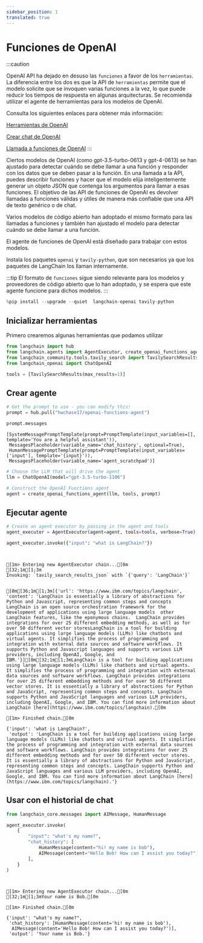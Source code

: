 ```yaml
---
sidebar_position: 1
translated: true
---
```


# Funciones de OpenAI

:::caution

OpenAI API ha dejado en desuso las `funciones` a favor de los `herramientas`. La diferencia entre los dos es que la API de `herramientas` permite que el modelo solicite que se invoquen varias funciones a la vez, lo que puede reducir los tiempos de respuesta en algunas arquitecturas. Se recomienda utilizar el agente de herramientas para los modelos de OpenAI.

Consulta los siguientes enlaces para obtener más información:

[Herramientas de OpenAI](/docs/modules/agents/agent_types/openai_tools/)

[Crear chat de OpenAI](https://platform.openai.com/docs/api-reference/chat/create)

[Llamada a funciones de OpenAI](https://platform.openai.com/docs/guides/function-calling)
:::

Ciertos modelos de OpenAI (como gpt-3.5-turbo-0613 y gpt-4-0613) se han ajustado para detectar cuándo se debe llamar a una función y responder con los datos que se deben pasar a la función. En una llamada a la API, puedes describir funciones y hacer que el modelo elija inteligentemente generar un objeto JSON que contenga los argumentos para llamar a esas funciones. El objetivo de las API de funciones de OpenAI es devolver llamadas a funciones válidas y útiles de manera más confiable que una API de texto genérico o de chat.

Varios modelos de código abierto han adoptado el mismo formato para las llamadas a funciones y también han ajustado el modelo para detectar cuándo se debe llamar a una función.

El agente de funciones de OpenAI está diseñado para trabajar con estos modelos.

Instala los paquetes `openai` y `tavily-python`, que son necesarios ya que los paquetes de LangChain los llaman internamente.

:::tip
El formato de `funciones` sigue siendo relevante para los modelos y proveedores de código abierto que lo han adoptado, y se espera que este agente funcione para dichos modelos.
:::

```python
%pip install --upgrade --quiet  langchain-openai tavily-python
```

## Inicializar herramientas

Primero crearemos algunas herramientas que podamos utilizar

```python
from langchain import hub
from langchain.agents import AgentExecutor, create_openai_functions_agent
from langchain_community.tools.tavily_search import TavilySearchResults
from langchain_openai import ChatOpenAI
```

```python
tools = [TavilySearchResults(max_results=1)]
```

## Crear agente

```python
# Get the prompt to use - you can modify this!
prompt = hub.pull("hwchase17/openai-functions-agent")
```

```python
prompt.messages
```

```output
[SystemMessagePromptTemplate(prompt=PromptTemplate(input_variables=[], template='You are a helpful assistant')),
 MessagesPlaceholder(variable_name='chat_history', optional=True),
 HumanMessagePromptTemplate(prompt=PromptTemplate(input_variables=['input'], template='{input}')),
 MessagesPlaceholder(variable_name='agent_scratchpad')]
```

```python
# Choose the LLM that will drive the agent
llm = ChatOpenAI(model="gpt-3.5-turbo-1106")

# Construct the OpenAI Functions agent
agent = create_openai_functions_agent(llm, tools, prompt)
```

## Ejecutar agente

```python
# Create an agent executor by passing in the agent and tools
agent_executor = AgentExecutor(agent=agent, tools=tools, verbose=True)
```

```python
agent_executor.invoke({"input": "what is LangChain?"})
```

```output


[1m> Entering new AgentExecutor chain...[0m
[32;1m[1;3m
Invoking: `tavily_search_results_json` with `{'query': 'LangChain'}`


[0m[36;1m[1;3m[{'url': 'https://www.ibm.com/topics/langchain', 'content': 'LangChain is essentially a library of abstractions for Python and Javascript, representing common steps and concepts  LangChain is an open source orchestration framework for the development of applications using large language models  other LangChain features, like the eponymous chains.  LangChain provides integrations for over 25 different embedding methods, as well as for over 50 different vector storesLangChain is a tool for building applications using large language models (LLMs) like chatbots and virtual agents. It simplifies the process of programming and integration with external data sources and software workflows. It supports Python and Javascript languages and supports various LLM providers, including OpenAI, Google, and IBM.'}][0m[32;1m[1;3mLangChain is a tool for building applications using large language models (LLMs) like chatbots and virtual agents. It simplifies the process of programming and integration with external data sources and software workflows. LangChain provides integrations for over 25 different embedding methods and for over 50 different vector stores. It is essentially a library of abstractions for Python and JavaScript, representing common steps and concepts. LangChain supports Python and JavaScript languages and various LLM providers, including OpenAI, Google, and IBM. You can find more information about LangChain [here](https://www.ibm.com/topics/langchain).[0m

[1m> Finished chain.[0m
```

```output
{'input': 'what is LangChain?',
 'output': 'LangChain is a tool for building applications using large language models (LLMs) like chatbots and virtual agents. It simplifies the process of programming and integration with external data sources and software workflows. LangChain provides integrations for over 25 different embedding methods and for over 50 different vector stores. It is essentially a library of abstractions for Python and JavaScript, representing common steps and concepts. LangChain supports Python and JavaScript languages and various LLM providers, including OpenAI, Google, and IBM. You can find more information about LangChain [here](https://www.ibm.com/topics/langchain).'}
```

## Usar con el historial de chat

```python
from langchain_core.messages import AIMessage, HumanMessage

agent_executor.invoke(
    {
        "input": "what's my name?",
        "chat_history": [
            HumanMessage(content="hi! my name is bob"),
            AIMessage(content="Hello Bob! How can I assist you today?"),
        ],
    }
)
```

```output


[1m> Entering new AgentExecutor chain...[0m
[32;1m[1;3mYour name is Bob.[0m

[1m> Finished chain.[0m
```

```output
{'input': "what's my name?",
 'chat_history': [HumanMessage(content='hi! my name is bob'),
  AIMessage(content='Hello Bob! How can I assist you today?')],
 'output': 'Your name is Bob.'}
```
